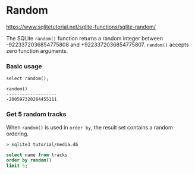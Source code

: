 # Random

https://www.sqlitetutorial.net/sqlite-functions/sqlite-random/

The SQLite `random()` function returns a random integer between -9223372036854775808 and +9223372036854775807. `random()` accepts zero function arguments.

### Basic usage
```
select random();

random()
-------------------
-200597320284455111
```

### Get 5 random tracks
When `random()` is used in `order by`, the result set contains a random ordering.

`> sqlite3 tutorial/media.db`
```sql
select name from tracks
order by random()
limit 5;
```
